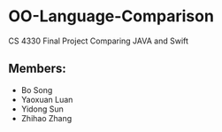 # OO-Language-Comparison
CS 4330 Final Project
Comparing JAVA and Swift

## Members:
* Bo Song
* Yaoxuan Luan
* Yidong Sun
* Zhihao Zhang
